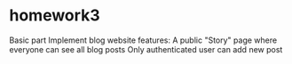 # homework3
Basic part
Implement blog website features:
A public "Story" page where everyone can see all blog posts
Only authenticated user can add new post
